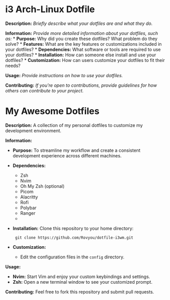 # i3 Arch-Linux Dotfile

**Description:**
*Briefly describe what your dotfiles are and what they do.*

**Information:**
*Provide more detailed information about your dotfiles, such as:*
    * **Purpose:** Why did you create these dotfiles? What problem do they solve?
    * **Features:** What are the key features or customizations included in your dotfiles?
    * **Dependencies:** What software or tools are required to use your dotfiles?
    * **Installation:** How can someone else install and use your dotfiles?
    * **Customization:** How can users customize your dotfiles to fit their needs?

**Usage:**
*Provide instructions on how to use your dotfiles.*

**Contributing:**
*If you're open to contributions, provide guidelines for how others can contribute to your project.*


# My Awesome Dotfiles

**Description:**
A collection of my personal dotfiles to customize my development environment.

**Information:**
* **Purpose:** To streamline my workflow and create a consistent development experience across different machines.
* **Dependencies:**
    * Zsh
    * Nvim
    * Oh My Zsh (optional)
    * Picom
    * Alacritty
    * Rofi
    * Polybar
    * Ranger
    * 
* **Installation:**
       Clone this repository to your home directory:

       
       git clone https://github.com/Rovyou/dotfile-i3wm.git
       

* **Customization:**
    * Edit the configuration files in the `config` directory.

**Usage:**
* **Nvim:** Start Vim and enjoy your custom keybindings and settings.
* **Zsh:** Open a new terminal window to see your customized prompt.

**Contributing:**
Feel free to fork this repository and submit pull requests.

